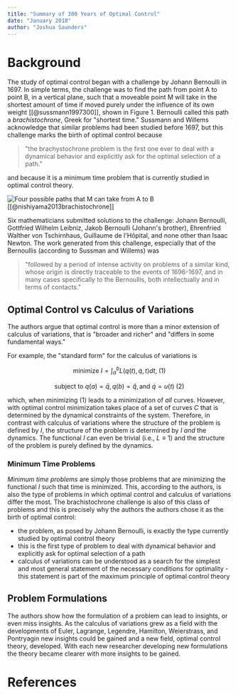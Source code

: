 ```yaml
---
title: "Summary of 300 Years of Optimal Control"
date: "January 2018"
author: "Joshua Saunders"
---
```



# Background

The study of optimal control began with a challenge by Johann Bernoulli in 1697. 
In simple terms, the challenge was to find the path from point A to point B, 
in a vertical plane, such that a moveable point M will take in the shortest 
amount of time if moved purely under the influence of its own weight 
[[@sussmann1997300]], shown in Figure 1. Bernoulli called this path a 
*brachistochrone*, Greek for "shortest time." Sussmann and Willems acknowledge 
that similar problems had been studied before 1697, but this challenge marks the 
birth of optimal control because


> "the brachystochrone problem is the first one ever to deal with a dynamical 
behavior and explicitly ask for the optimal selection of a path."

and because it is a minimum time problem that is currently studied in optimal
control theory.


![Four possible paths that M can take from A to B [[@nishiyama2013brachistochrone]]][brachistochrone]


Six mathematicians submitted solutions to the challenge: Johann Bernoulli, 
Gottfried Wilhelm Leibniz, Jakob Bernoulli (Johann's brother), Ehrenfried 
Walther von Tschirnhaus, Guillaume de l'Hôpital, and none other than Isaac 
Newton. The work generated from this challenge, especially that of the 
Bernoullis (according to Sussman and Willems) was 

> "followed by a period of intense activity on problems of a similar kind, 
whose origin is directly traceable to the events of 1696-1697, and in many
cases specifically to the Bernoullis, both intellectually and in terms of
contacts."


## Optimal Control vs Calculus of Variations

The authors argue that optimal control is more than a minor extension of 
calculus of variations, that is "broader and richer" and "differs in some
fundamental ways." 

For example, the "standard form" for the calculus of variations is

$$
\text{minimize } I = \int_a^b L(q(t), \dot{q}, t)dt, \; \text{(1)}
$$

$$
\text{subject to } q(a) = \bar{q}, q(b) = \hat{q}, \text{and } \dot{q} = u(t) \; \text{(2)}
$$


which, when minimizing (1) leads to a minimization of *all* curves. However,
with optimal control minimization takes place of a set of curves $C$ that is
determined by the dynamical constraints of the system. Therefore, in contrast
with calculus of variations where the structure of the problem is defined by
$I$, the structure of the problem is determined by $I$ *and* the dynamics. The 
functional $I$ can even be trivial (i.e., $L \equiv 1$) and the structure of
the problem is purely defined by the dynamics.

### Minimum Time Problems

*Minimum time problems* are simply those problems that are minimizing the
functional $I$ such that time is minimized. This, according to the authors,
is also the type of problems in which optimal control and calculus of 
variations differ the most. The brachistochrone challenge is also of this
class of problems and this is precisely why the authors the authors chose it
as the birth of optimal control:

- the problem, as posed by Johann Bernoulli, is exactly the type currently 
studied by optimal control theory
- this is the first type of problem to deal with dynamical behavior and
explicitly ask for optimal selection of a path
- calculus of variations can be understood as a search for the simplest and
most general statement of the necessary conditions for optimality - this
statement is part of the maximum principle of optimal control theory


## Problem Formulations

The authors show how the formulation of a problem can lead to insights, or
even miss insights. As the calculus of variations grew as a field with the
developments of Euler, Lagrange, Legendre, Hamilton, Weierstrass, and 
Pontryagin new insights could be gained and a new field, optimal control
theory, developed. With each new researcher developing new formulations the
theory became clearer with more insights to be gained.



# References

<!-- Image References -->
[brachistochrone]: /home/jose-chung/school/ee5630/assignments/300yoc/img/brachistochrone.png

